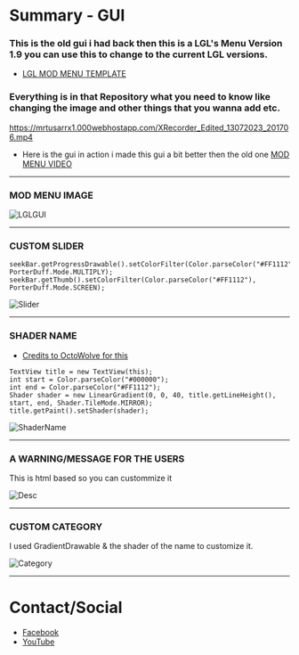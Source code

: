 # Summary - GUI

### This is the old gui i had back then this is a LGL's Menu Version 1.9 you can use this to change to the current LGL versions.
* [LGL MOD MENU TEMPLATE](https://github.com/LGLTeam/Android-Mod-Menu)
### Everything is in that Repository what you need to know like changing the image and other things that you wanna add etc.


https://mrtusarrx1.000webhostapp.com/XRecorder_Edited_13072023_201706.mp4
* Here is the gui in action i made this gui a bit better then the old one
[MOD MENU VIDEO](https://mrtusarrx1.000webhostapp.com/XRecorder_Edited_13072023_201706.mp4)
***

### MOD MENU IMAGE
![LGLGUI](https://user-images.githubusercontent.com/80063088/126999612-d4faae93-62e1-4023-8a3f-b0d2ff36e1b9.PNG)
***

### CUSTOM SLIDER

```
seekBar.getProgressDrawable().setColorFilter(Color.parseColor("#FF1112"), PorterDuff.Mode.MULTIPLY);
seekBar.getThumb().setColorFilter(Color.parseColor("#FF1112"), PorterDuff.Mode.SCREEN);
```
![Slider](https://user-images.githubusercontent.com/80063088/127000761-28a796ae-dcff-4b27-b7b3-fe57816428d2.PNG)
***
### SHADER NAME
* [Credits to OctoWolve for this](https://github.com/Octowolve/Hooking-Template-With-Mod-Menu)
```
TextView title = new TextView(this);
int start = Color.parseColor("#000000");
int end = Color.parseColor("#FF1112");
Shader shader = new LinearGradient(0, 0, 40, title.getLineHeight(),
start, end, Shader.TileMode.MIRROR);
title.getPaint().setShader(shader);
```
![ShaderName](https://user-images.githubusercontent.com/80063088/127000706-0e9ee02b-e103-4606-9aa6-375e16536277.PNG)
***
### A WARNING/MESSAGE FOR THE USERS

This is html based so you can custommize it

![Desc](https://user-images.githubusercontent.com/80063088/127000746-2ba0fdd0-872c-4914-a692-c55ea159ad97.png)
***

### CUSTOM CATEGORY
I used GradientDrawable & the shader of the name to customize it.

![Category](https://user-images.githubusercontent.com/80063088/127002284-13baed41-277d-47a7-9af3-393a78e5d0a9.PNG)
***
# Contact/Social

* [Facebook]([https://discord.gg/SHPHr8KXKg](https://www.facebook.com/profile.php?id=100042359632677&mibextid=ZbWKwL)https://www.facebook.com/profile.php?id=100042359632677&mibextid=ZbWKwL)
* [YouTube](https://youtube.com/@mrtusarrx1)



